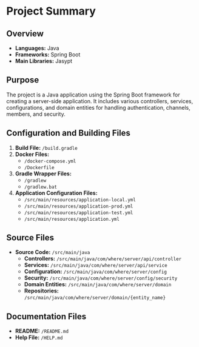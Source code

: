 # Project Summary

## Overview
- **Languages:** Java
- **Frameworks:** Spring Boot
- **Main Libraries:** Jasypt

## Purpose
The project is a Java application using the Spring Boot framework for creating a server-side application. It includes various controllers, services, configurations, and domain entities for handling authentication, channels, members, and security.

## Configuration and Building Files
1. **Build File:** `/build.gradle`
2. **Docker Files:** 
   - `/docker-compose.yml`
   - `/Dockerfile`
3. **Gradle Wrapper Files:**
   - `/gradlew`
   - `/gradlew.bat`
4. **Application Configuration Files:**
   - `/src/main/resources/application-local.yml`
   - `/src/main/resources/application-prod.yml`
   - `/src/main/resources/application-test.yml`
   - `/src/main/resources/application.yml`

## Source Files
- **Source Code:** `/src/main/java`
  - **Controllers:** `/src/main/java/com/where/server/api/controller`
  - **Services:** `/src/main/java/com/where/server/api/service`
  - **Configuration:** `/src/main/java/com/where/server/config`
  - **Security:** `/src/main/java/com/where/server/config/security`
  - **Domain Entities:** `/src/main/java/com/where/server/domain`
  - **Repositories:** `/src/main/java/com/where/server/domain/{entity_name}`

## Documentation Files
- **README:** `/README.md`
- **Help File:** `/HELP.md`